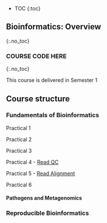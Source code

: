* TOC
{:toc}

## Bioinformatics: Overview
{:.no_toc}

### COURSE CODE HERE
{:.no_toc}

This course is delivered in Semester 1

## Course structure

### Fundamentals of Bioinformatics

Practical 1 

Practical 2

Practical 3

Practical 4 - [Read QC]

Practical 5 - [Read Alignment]

Practical 6


#### Pathogens and Metagenomics

### Reproducible Bioinformatics


[Read QC]: Practicals/fundamentals_of_bioinformatics/prac_4_readqc.md
[Read Alignment]: Practicals/fundamentals_of_bioinformatics/prac_6_alignment.md


